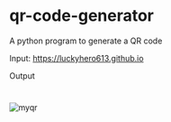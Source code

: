 # qr-code-generator
A python program to generate a QR code 

Input: https://luckyhero613.github.io

Output
#
![myqr](https://user-images.githubusercontent.com/29058050/132758967-4463f745-6258-4e8f-b6e5-989546e76d5b.png)

